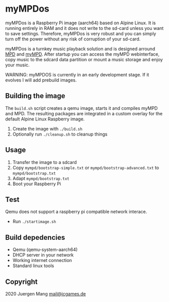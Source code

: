 # myMPDos

myMPDos is a Raspberry Pi image (aarch64) based on Alpine Linux. It is running entirely in RAM and it does not write to the sd-card unless you want to save settings. Therefore, myMPDos is very robust and you can simply turn off the power without any risk of corruption of your sd-card.

myMPDos is a turnkey music playback solution and is designed arround [MPD](https://www.musicpd.org/) and [myMPD](https://github.com/jcorporation/myMPD). After startup you can access the myMPD webinterface, copy music to the sdcard data partition or mount a music storage and enjoy your music.

WARNING: myMPDOS is currently in an early development stage. If it evolves I will add prebuild images.

## Building the image

The `build.sh` script creates a qemu image, starts it and compiles myMPD and MPD. The resulting packages are integrated in a custom overlay for the default Alpine Linux Raspberry image.

1. Create the image with `./build.sh`
2. Optionally run `./cleanup.sh` to cleanup things

## Usage

1. Transfer the image to a sdcard
2. Copy `mympd/bootstrap-simple.txt` or `mympd/bootstrap-advanced.txt` to `mympd/bootstrap.txt`
3. Adapt `mympd/bootstrap.txt`
4. Boot your Raspberry Pi

## Test

Qemu does not support a raspberry pi compatible network interace.

- Run `./startimage.sh`

## Build depedencies

- Qemu (qemu-system-aarch64)
- DHCP server in your network
- Working internet connection
- Standard linux tools

## Copyright
2020 Juergen Mang <mail@jcgames.de>
